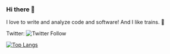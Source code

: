 ### Hi there 👋

I love to write and analyze code and software! And I like trains. 🚂

Twitter: ![Twitter Follow](https://img.shields.io/twitter/follow/autinerd?style=social)

[![Top Langs](https://github-readme-stats.vercel.app/api/top-langs/?username=autinerd&layout=compact&exclude_repo=rfcbib)](https://github.com/anuraghazra/github-readme-stats)
